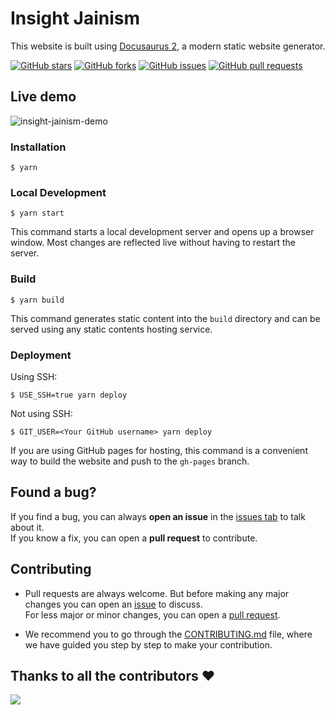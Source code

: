 # Insight Jainism

This website is built using [Docusaurus 2](https://docusaurus.io/), a modern static website generator.

[![GitHub stars](https://img.shields.io/github/stars/sohamsshah/insight-jainism?style=flat-square)](https://github.com/sohamsshah/insight-jainism/stargazers)
[![GitHub forks](https://img.shields.io/github/forks/sohamsshah/insight-jainism?style=flat-square)](https://github.com/sohamsshah/insight-jainism/network)
[![GitHub issues](https://img.shields.io/github/issues/sohamsshah/insight-jainism?style=flat-square)](https://github.com/sohamsshah/insight-jainism/issues)
[![GitHub pull requests](https://img.shields.io/github/issues-pr/sohamsshah/insight-jainism?color=yellow&style=flat-square)](https://github.com/sohamsshah/insight-jainism/pulls)

## Live demo

![insight-jainism-demo](/src/assets/insight-jainism-demo.gif)

### Installation

```
$ yarn
```

### Local Development

```
$ yarn start
```

This command starts a local development server and opens up a browser window. Most changes are reflected live without having to restart the server.

### Build

```
$ yarn build
```

This command generates static content into the `build` directory and can be served using any static contents hosting service.

### Deployment

Using SSH:

```
$ USE_SSH=true yarn deploy
```

Not using SSH:

```
$ GIT_USER=<Your GitHub username> yarn deploy
```

If you are using GitHub pages for hosting, this command is a convenient way to build the website and push to the `gh-pages` branch.

## Found a bug?

If you find a bug, you can always **open an issue** in the [issues tab](https://github.com/sohamsshah/insight-jainism/issues) to talk about it.<br>
If you know a fix, you can open a **pull request** to contribute.

## Contributing

- Pull requests are always welcome. But before making any major changes you can open an [issue](https://github.com/sohamsshah/insight-jainism/issues) to discuss.<br>
  For less major or minor changes, you can open a [pull request](https://github.com/sohamsshah/insight-jainism/pulls).

- We recommend you to go through the [CONTRIBUTING.md](https://github.com/sohamsshah/insight-jainism/blob/main/CONTRIBUTING.md) file, where we have guided you step by step to make your contribution.


## Thanks to all the contributors ❤️

<a href="https://github.com/sohamsshah/insight-jainism/graphs/contributors">
  <img src="https://contrib.rocks/image?repo=sohamsshah/insight-jainism" />
</a>
